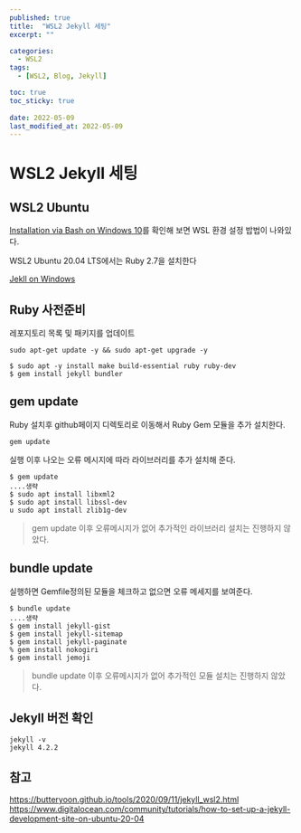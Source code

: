 ```yaml
---
published: true
title:  "WSL2 Jekyll 세팅"
excerpt: ""

categories:
  - WSL2
tags:
  - [WSL2, Blog, Jekyll]

toc: true
toc_sticky: true
 
date: 2022-05-09
last_modified_at: 2022-05-09
---
```


# WSL2 Jekyll 세팅

## WSL2 Ubuntu

[Installation via Bash on Windows 10](https://www.digitalocean.com/community/tutorials/how-to-set-up-a-jekyll-development-site-on-ubuntu-20-04)를 확인해 보면 WSL 환경 설정 밥법이 나와있다.

WSL2 Ubuntu 20.04 LTS에서는 Ruby 2.7을 설치한다

[Jekll on Windows](https://jekyllrb.com/docs/installation/windows/)


## Ruby 사전준비

레포지토리 목록 및 패키지를 업데이트
```
sudo apt-get update -y && sudo apt-get upgrade -y
```

```
$ sudo apt -y install make build-essential ruby ruby-dev
$ gem install jekyll bundler
```

## gem update

Ruby 설치후 github페이지 디렉토리로 이동해서 Ruby Gem 모듈을 추가 설치한다.

```
gem update
```
실행 이후 나오는 오류 메시지에 따라 라이브러리를 추가 설치해 준다.

```
$ gem update
....생략
$ sudo apt install libxml2
$ sudo apt install libssl-dev
u sudo apt install zlib1g-dev  
```

> gem update 이후 오류메시지가 없어 추가적인 라이브러리 설치는 진행하지 않았다.

## bundle update

실행하면 Gemfile정의된 모듈을 체크하고 없으면 오류 메세지를 보여준다.

```
$ bundle update
....생략
$ gem install jekyll-gist
$ gem install jekyll-sitemap
$ gem install jekyll-paginate
% gem install nokogiri
$ gem install jemoji
```

>bundle update 이후 오류메시지가 없어 추가적인 모듈 설치는 진행하지 않았다.

## Jekyll 버전 확인

```
jekyll -v
jekyll 4.2.2
```

## 참고

<https://butteryoon.github.io/tools/2020/09/11/jekyll_wsl2.html>
<https://www.digitalocean.com/community/tutorials/how-to-set-up-a-jekyll-development-site-on-ubuntu-20-04>